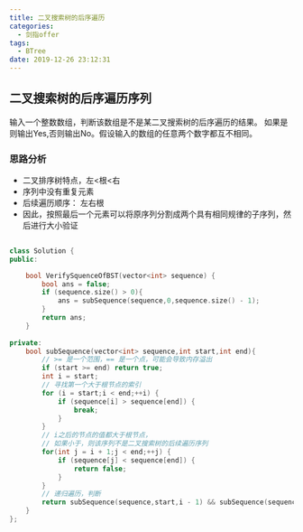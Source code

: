 ```yaml
---
title: 二叉搜索树的后序遍历
categories:
  - 剑指offer
tags:
  - BTree
date: 2019-12-26 23:12:31
---
```


## 二叉搜索树的后序遍历序列
输入一个整数数组，判断该数组是不是某二叉搜索树的后序遍历的结果。
如果是则输出Yes,否则输出No。假设输入的数组的任意两个数字都互不相同。

### 思路分析
- 二叉排序树特点，左<根<右
- 序列中没有重复元素
- 后续遍历顺序： 左右根
- 因此，按照最后一个元素可以将原序列分割成两个具有相同规律的子序列，然后进行大小验证

```cpp
  
class Solution {
public:

    bool VerifySquenceOfBST(vector<int> sequence) {
        bool ans = false;
        if (sequence.size() > 0){
            ans = subSequence(sequence,0,sequence.size() - 1);
        }
        return ans;
    }
    
private:
    bool subSequence(vector<int> sequence,int start,int end){
        // >= 是一个范围，== 是一个点，可能会导致内存溢出
        if (start >= end) return true; 
        int i = start;
        // 寻找第一个大于根节点的索引
        for (i = start;i < end;++i) {
            if (sequence[i] > sequence[end]) {
                break;
            }
        }
        // i之后的节点的值都大于根节点，
        // 如果小于，则该序列不是二叉搜索树的后续遍历序列
        for(int j = i + 1;j < end;++j) {
            if (sequence[j] < sequence[end]) {
                return false;
            }
        }
        // 递归遍历，判断
        return subSequence(sequence,start,i - 1) && subSequence(sequence,i,end - 1);
    }
};
```